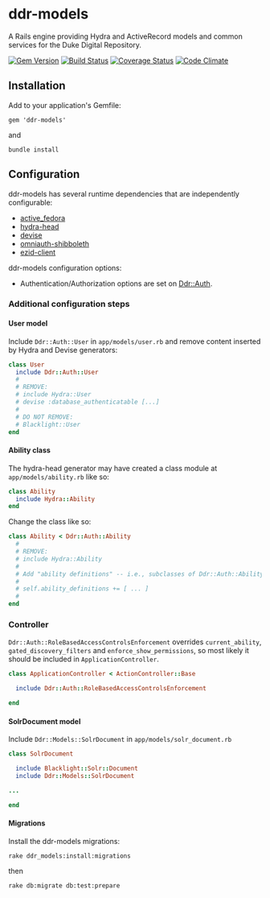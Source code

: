 # ddr-models

A Rails engine providing Hydra and ActiveRecord models and common services for the Duke Digital Repository.

[![Gem Version](https://badge.fury.io/rb/ddr-models.svg)](http://badge.fury.io/rb/ddr-models)
[![Build Status](https://travis-ci.org/duke-libraries/ddr-models.svg?branch=develop)](https://travis-ci.org/duke-libraries/ddr-models)
[![Coverage Status](https://coveralls.io/repos/duke-libraries/ddr-models/badge.png?branch=develop)](https://coveralls.io/r/duke-libraries/ddr-models?branch=develop)
[![Code Climate](https://codeclimate.com/github/duke-libraries/ddr-models/badges/gpa.svg)](https://codeclimate.com/github/duke-libraries/ddr-models)

## Installation

Add to your application's Gemfile:

    gem 'ddr-models'

and

    bundle install

## Configuration

ddr-models has several runtime dependencies that are independently configurable:

- [active_fedora](https://github.com/projecthydra/active_fedora)
- [hydra-head](https://github.com/projecthydra/hydra-head)
- [devise](https://github.com/plataformatec/devise)
- [omniauth-shibboleth](https://github.com/toyokazu/omniauth-shibboleth)
- [ezid-client](https://github.com/duke-libaries/ezid-client)

ddr-models configuration options:

- Authentication/Authorization options are set on [Ddr::Auth](http://www.rubydoc.info/gems/ddr-models/Ddr/Auth).

### Additional configuration steps

#### User model

Include `Ddr::Auth::User` in `app/models/user.rb` and remove content inserted by Hydra and Devise generators:

```ruby
class User
  include Ddr::Auth::User
  #
  # REMOVE:
  # include Hydra::User
  # devise :database_authenticatable [...]
  #
  # DO NOT REMOVE:
  # Blacklight::User
end
```

#### Ability class

The hydra-head generator may have created a class module at `app/models/ability.rb` like so:

```ruby
class Ability
  include Hydra::Ability
end
```

Change the class like so:

```ruby
class Ability < Ddr::Auth::Ability
  #
  # REMOVE:
  # include Hydra::Ability
  #
  # Add "ability definitions" -- i.e., subclasses of Ddr::Auth::AbilityDefinitions.
  #
  # self.ability_definitions += [ ... ]
  #
end
```

### Controller

`Ddr::Auth::RoleBasedAccessControlsEnforcement` overrides `current_ability`, `gated_discovery_filters` and `enforce_show_permissions`, so most likely it should be included in `ApplicationController`.

```ruby
class ApplicationController < ActionController::Base

  include Ddr::Auth::RoleBasedAccessControlsEnforcement

end
```


#### SolrDocument model

Include `Ddr::Models::SolrDocument` in `app/models/solr_document.rb`

```ruby
class SolrDocument

  include Blacklight::Solr::Document
  include Ddr::Models::SolrDocument

...

end
```

#### Migrations

Install the ddr-models migrations:

    rake ddr_models:install:migrations

then

    rake db:migrate db:test:prepare

